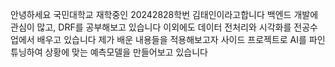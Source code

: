 안녕하세요
국민대학교 재학중인 20242828학번 김태인이라고합니다
백엔드 개발에 관심이 많고, DRF를 공부해보고 있습니다
이외에도 데이터 전처리와 시각화를 전공수업에서 배우고 있습니다
제가 배운 내용들을 적용해보고자 사이드 프로젝트로 AI를 파인튜닝하여 상황에 맞는 예측모델을 만들어보고 있습니다

